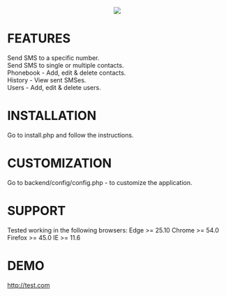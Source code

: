 <p align="center"><img src="http://skovdev.net/public_share/kY6kZx.jpg"></p>

# FEATURES
Send SMS to a specific number.<br>
Send SMS to single or multiple contacts.<br>
Phonebook - Add, edit & delete contacts.<br>
History - View sent SMSes.<br>
Users - Add, edit & delete users.<br>

# INSTALLATION
Go to install.php and follow the instructions.<br>

# CUSTOMIZATION
Go to backend/config/config.php - to customize the application.

# SUPPORT
Tested working in the following browsers:
Edge >= 25.10
Chrome >= 54.0
Firefox >= 45.0
IE >= 11.6

# DEMO
http://test.com
